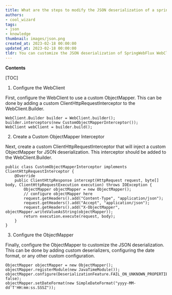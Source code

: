 ```yaml
---
title: What are the steps to modify the JSON deserialization of a springwebflux webclient?
authors:
- cool_wizard
tags:
- json
- knowledge
thumbnail: images/json.png
created_at: 2023-02-18 00:00:00
updated_at: 2023-02-18 00:00:00
tldr: You can customize the JSON deserialization of SpringWebFlux WebClient by configuring a custom Jackson ObjectMapper.
---
```


**Contents**

[TOC]

1. Configure the WebClient

First, configure the WebClient to use a custom ObjectMapper. This can be done by adding a custom ClientHttpRequestInterceptor to the WebClient.Builder.

```
WebClient.Builder builder = WebClient.builder();
builder.interceptors(new CustomObjectMapperInterceptor());
WebClient webClient = builder.build();
```

2. Create a Custom ObjectMapper Interceptor

Next, create a custom ClientHttpRequestInterceptor that will inject a custom ObjectMapper for JSON deserialization. This interceptor should be added to the WebClient.Builder.

```
public class CustomObjectMapperInterceptor implements ClientHttpRequestInterceptor {
    @Override
    public ClientHttpResponse intercept(HttpRequest request, byte[] body, ClientHttpRequestExecution execution) throws IOException {
        ObjectMapper objectMapper = new ObjectMapper();
        // configure objectMapper here
        request.getHeaders().add("Content-Type", "application/json");
        request.getHeaders().add("Accept", "application/json");
        request.getHeaders().add("X-ObjectMapper", objectMapper.writeValueAsString(objectMapper));
        return execution.execute(request, body);
    }
}
```

3. Configure the ObjectMapper

Finally, configure the ObjectMapper to customize the JSON deserialization. This can be done by adding custom deserializers, configuring the date format, or any other custom configuration.

```
ObjectMapper objectMapper = new ObjectMapper();
objectMapper.registerModule(new JavaTimeModule());
objectMapper.configure(DeserializationFeature.FAIL_ON_UNKNOWN_PROPERTIES, false);
objectMapper.setDateFormat(new SimpleDateFormat("yyyy-MM-dd'T'HH:mm:ss.SSSZ"));
```
